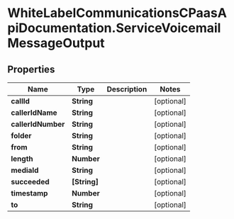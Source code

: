 # WhiteLabelCommunicationsCPaasApiDocumentation.ServiceVoicemailMessageOutput

## Properties

Name | Type | Description | Notes
------------ | ------------- | ------------- | -------------
**callId** | **String** |  | [optional] 
**callerIdName** | **String** |  | [optional] 
**callerIdNumber** | **String** |  | [optional] 
**folder** | **String** |  | [optional] 
**from** | **String** |  | [optional] 
**length** | **Number** |  | [optional] 
**mediaId** | **String** |  | [optional] 
**succeeded** | **[String]** |  | [optional] 
**timestamp** | **Number** |  | [optional] 
**to** | **String** |  | [optional] 


